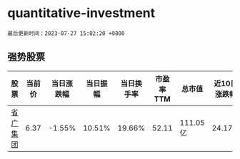 # quantitative-investment

`最后更新时间：2023-07-27 15:02:20 +0800`

## 强势股票

|股票|当前价|当日涨跌幅|当日振幅|当日换手率|市盈率TTM|总市值|近10日涨跌幅|
|----|----|----|----|----|----|----|----|
|[省广集团](https://xueqiu.com/S/SZ002400)|6.37|-1.55%|10.51%|19.66%|52.11|111.05亿|24.17%|
